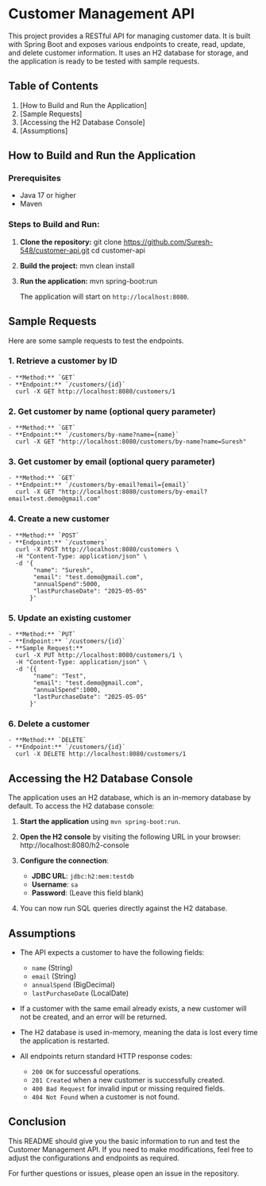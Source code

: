 # Customer Management API

This project provides a RESTful API for managing customer data. It is built with Spring Boot and exposes various endpoints to create, read, update, and delete customer information. It uses an H2 database for storage, and the application is ready to be tested with sample requests.

## Table of Contents
1. [How to Build and Run the Application]
2. [Sample Requests]
3. [Accessing the H2 Database Console]
4. [Assumptions]

## How to Build and Run the Application

### Prerequisites
- Java 17 or higher
- Maven

### Steps to Build and Run:
1. **Clone the repository:**
    git clone https://github.com/Suresh-548/customer-api.git
    cd customer-api

2. **Build the project:**
    mvn clean install

3. **Run the application:**
    mvn spring-boot:run

    The application will start on `http://localhost:8080`.

## Sample Requests

Here are some sample requests to test the endpoints.

### 1. **Retrieve a customer by ID**
    - **Method:** `GET`
    - **Endpoint:** `/customers/{id}`
      curl -X GET http://localhost:8080/customers/1

### 2. **Get customer by name (optional query parameter)**
    - **Method:** `GET`
    - **Endpoint:** `/customers/by-name?name={name}`
      curl -X GET "http://localhost:8080/customers/by-name?name=Suresh"

### 3. **Get customer by email (optional query parameter)**
    - **Method:** `GET`
    - **Endpoint:** `/customers/by-email?email={email}`
      curl -X GET "http://localhost:8080/customers/by-email?email=test.demo@gmail.com"

### 4. **Create a new customer**
    - **Method:** `POST`
    - **Endpoint:** `/customers`
      curl -X POST http://localhost:8080/customers \
      -H "Content-Type: application/json" \
      -d '{
           "name": "Suresh",
           "email": "test.demo@gmail.com",
           "annualSpend":5000,
           "lastPurchaseDate": "2025-05-05"
          }'

### 5. **Update an existing customer**
    - **Method:** `PUT`
    - **Endpoint:** `/customers/{id}`
    - **Sample Request:**
      curl -X PUT http://localhost:8080/customers/1 \
      -H "Content-Type: application/json" \
      -d '{{
           "name": "Test",
           "email": "test.demo@gmail.com",
           "annualSpend":1000,
           "lastPurchaseDate": "2025-05-05"
          }'

### 6. **Delete a customer**
    - **Method:** `DELETE`
    - **Endpoint:** `/customers/{id}`
      curl -X DELETE http://localhost:8080/customers/1

## Accessing the H2 Database Console

The application uses an H2 database, which is an in-memory database by default. To access the H2 database console:

1. **Start the application** using `mvn spring-boot:run`.
2. **Open the H2 console** by visiting the following URL in your browser:
    http://localhost:8080/h2-console

3. **Configure the connection**:
    - **JDBC URL**: `jdbc:h2:mem:testdb`
    - **Username**: `sa`
    - **Password**: (Leave this field blank)

4. You can now run SQL queries directly against the H2 database.

## Assumptions

- The API expects a customer to have the following fields:
    - `name` (String)
    - `email` (String)
    - `annualSpend` (BigDecimal)
    - `lastPurchaseDate` (LocalDate)

- If a customer with the same email already exists, a new customer will not be created, and an error will be returned.

- The H2 database is used in-memory, meaning the data is lost every time the application is restarted.

- All endpoints return standard HTTP response codes:
    - `200 OK` for successful operations.
    - `201 Created` when a new customer is successfully created.
    - `400 Bad Request` for invalid input or missing required fields.
    - `404 Not Found` when a customer is not found.

## Conclusion

This README should give you the basic information to run and test the Customer Management API. If you need to make modifications, feel free to adjust the configurations and endpoints as required.

For further questions or issues, please open an issue in the repository.
